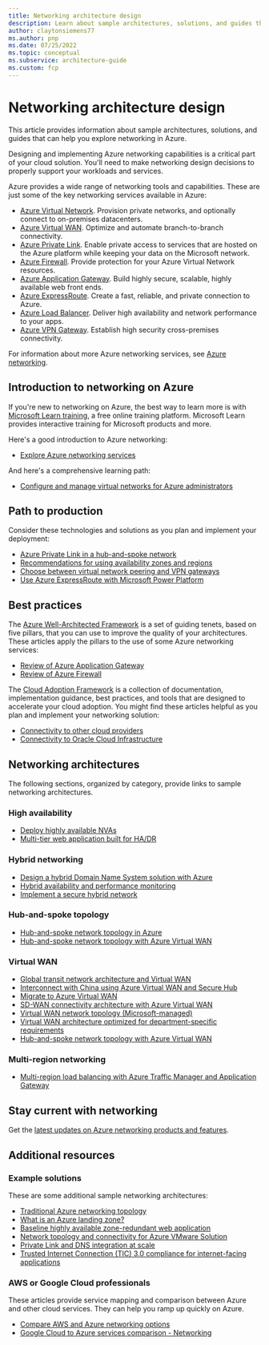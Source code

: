```yaml
---
title: Networking architecture design
description: Learn about sample architectures, solutions, and guides that can help you explore the various networking services in Azure.
author: claytonsiemens77
ms.author: pnp
ms.date: 07/25/2022
ms.topic: conceptual
ms.subservice: architecture-guide
ms.custom: fcp
---
```


# Networking architecture design

This article provides information about sample architectures, solutions, and guides that can help you explore networking in Azure.

Designing and implementing Azure networking capabilities is a critical part of your cloud solution. You'll need to make networking design decisions to properly support your workloads and services.

Azure provides a wide range of networking tools and capabilities. These are just some of the key networking services available in Azure:

- [Azure Virtual Network](https://azure.microsoft.com/services/virtual-network). Provision private networks, and optionally connect to on-premises datacenters.
- [Azure Virtual WAN](https://azure.microsoft.com/services/virtual-wan). Optimize and automate branch-to-branch connectivity.
- [Azure Private Link](https://azure.microsoft.com/services/private-link). Enable private access to services that are hosted on the Azure platform while keeping your data on the Microsoft network.
- [Azure Firewall](https://azure.microsoft.com/services/azure-firewall). Provide protection for your Azure Virtual Network resources.
- [Azure Application Gateway](https://azure.microsoft.com/services/application-gateway). Build highly secure, scalable, highly available web front ends.
- [Azure ExpressRoute](https://azure.microsoft.com/services/expressroute). Create a fast, reliable, and private connection to Azure.
- [Azure Load Balancer](https://azure.microsoft.com/services/load-balancer). Deliver high availability and network performance to your apps.
- [Azure VPN Gateway](https://azure.microsoft.com/services/vpn-gateway). Establish high security cross-premises connectivity.

For information about more Azure networking services, see [Azure networking](https://azure.microsoft.com/product-categories/networking).

## Introduction to networking on Azure

If you're new to networking on Azure, the best way to learn more is with [Microsoft Learn training](/training/?WT.mc_id=learnaka), a free online training platform. Microsoft Learn provides interactive training for Microsoft products and more.

Here's a good introduction to Azure networking:

- [Explore Azure networking services](/training/modules/azure-networking-fundamentals)

And here's a comprehensive learning path:

- [Configure and manage virtual networks for Azure administrators](/training/paths/azure-administrator-manage-virtual-networks)

## Path to production

Consider these technologies and solutions as you plan and implement your deployment:

- [Azure Private Link in a hub-and-spoke network](../networking/guide/private-link-hub-spoke-network.md)
- [Recommendations for using availability zones and regions](/azure/well-architected/reliability/regions-availability-zones)
- [Choose between virtual network peering and VPN gateways](../reference-architectures/hybrid-networking/virtual-network-peering.yml)
- [Use Azure ExpressRoute with Microsoft Power Platform](/power-platform/guidance/expressroute/overview?toc=/azure/architecture/toc.json&bc=/azure/architecture/_bread/toc.json)

## Best practices

The [Azure Well-Architected Framework](/azure/well-architected/) is a set of guiding tenets, based on five pillars, that you can use to improve the quality of your architectures. These articles apply the pillars to the use of some Azure networking services:

- [Review of Azure Application Gateway](/azure/architecture/framework/services/networking/azure-application-gateway#securitysecurity)
- [Review of Azure Firewall](/azure/architecture/framework/services/networking/azure-firewall)

The [Cloud Adoption Framework](/azure/cloud-adoption-framework/) is a collection of documentation, implementation guidance, best practices, and tools that are designed to accelerate your cloud adoption. You might find these articles helpful as you plan and implement your networking solution:

- [Connectivity to other cloud providers](/azure/cloud-adoption-framework/ready/azure-best-practices/connectivity-to-other-providers)
- [Connectivity to Oracle Cloud Infrastructure](/azure/cloud-adoption-framework/ready/azure-best-practices/connectivity-to-other-providers-oci)

## Networking architectures

The following sections, organized by category, provide links to sample networking architectures.

### High availability

- [Deploy highly available NVAs](guide/network-virtual-appliance-high-availability.md)
- [Multi-tier web application built for HA/DR](../example-scenario/infrastructure/multi-tier-app-disaster-recovery.yml)

### Hybrid networking

- [Design a hybrid Domain Name System solution with Azure](../hybrid/hybrid-dns-infra.yml)
- [Hybrid availability and performance monitoring](../hybrid/hybrid-perf-monitoring.yml)
- [Implement a secure hybrid network](../reference-architectures/dmz/secure-vnet-dmz.yml)

### Hub-and-spoke topology

- [Hub-and-spoke network topology in Azure](../networking/architecture/hub-spoke.yml)
- [Hub-and-spoke network topology with Azure Virtual WAN](../networking/architecture/hub-spoke-virtual-wan-architecture.yml)

### Virtual WAN

- [Global transit network architecture and Virtual WAN](/azure/virtual-wan/virtual-wan-global-transit-network-architecture?toc=/azure/architecture/toc.json&bc=/azure/architecture/_bread/toc.json)
- [Interconnect with China using Azure Virtual WAN and Secure Hub](/azure/virtual-wan/interconnect-china?toc=/azure/architecture/toc.json&bc=/azure/architecture/_bread/toc.json)
- [Migrate to Azure Virtual WAN](/azure/virtual-wan/migrate-from-hub-spoke-topology?toc=/azure/architecture/toc.json&bc=/azure/architecture/_bread/toc.json)
- [SD-WAN connectivity architecture with Azure Virtual WAN](/azure/virtual-wan/sd-wan-connectivity-architecture?toc=/azure/architecture/toc.json&bc=/azure/architecture/_bread/toc.json)
- [Virtual WAN network topology (Microsoft-managed)](/azure/cloud-adoption-framework/ready/azure-best-practices/virtual-wan-network-topology?toc=/azure/architecture/toc.json&bc=/azure/architecture/_bread/toc.json)
- [Virtual WAN architecture optimized for department-specific requirements](../networking/architecture/performance-security-optimized-vwan.yml)
- [Hub-and-spoke network topology with Azure Virtual WAN](../networking/architecture/hub-spoke-virtual-wan-architecture.yml)

### Multi-region networking

- [Multi-region load balancing with Azure Traffic Manager and Application Gateway](../high-availability/reference-architecture-traffic-manager-application-gateway.yml)

## Stay current with networking

Get the [latest updates on Azure networking products and features](https://azure.microsoft.com/blog/topics/networking).

## Additional resources

### Example solutions

These are some additional sample networking architectures:

- [Traditional Azure networking topology](/azure/cloud-adoption-framework/ready/azure-best-practices/traditional-azure-networking-topology?toc=/azure/architecture/toc.json&bc=/azure/architecture/_bread/toc.json)
- [What is an Azure landing zone?](/azure/cloud-adoption-framework/ready/landing-zone/?toc=/azure/architecture/toc.json&bc=/azure/architecture/_bread/toc.json)
- [Baseline highly available zone-redundant web application](/azure/architecture/web-apps/app-service/architectures/baseline-zone-redundant)
- [Network topology and connectivity for Azure VMware Solution](/azure/cloud-adoption-framework/scenarios/azure-vmware/eslz-network-topology-connectivity?toc=/azure/architecture/toc.json&bc=/azure/architecture/_bread/toc.json)
- [Private Link and DNS integration at scale](/azure/cloud-adoption-framework/ready/azure-best-practices/private-link-and-dns-integration-at-scale?toc=/azure/architecture/toc.json&bc=/azure/architecture/_bread/toc.json)
- [Trusted Internet Connection (TIC) 3.0 compliance for internet-facing applications](../example-scenario/security/trusted-internet-connections.yml)

### AWS or Google Cloud professionals

These articles provide service mapping and comparison between Azure and other cloud services. They can help you ramp up quickly on Azure.

- [Compare AWS and Azure networking options](../aws-professional/networking.md) 
- [Google Cloud to Azure services comparison - Networking](../gcp-professional/services.md#networking)